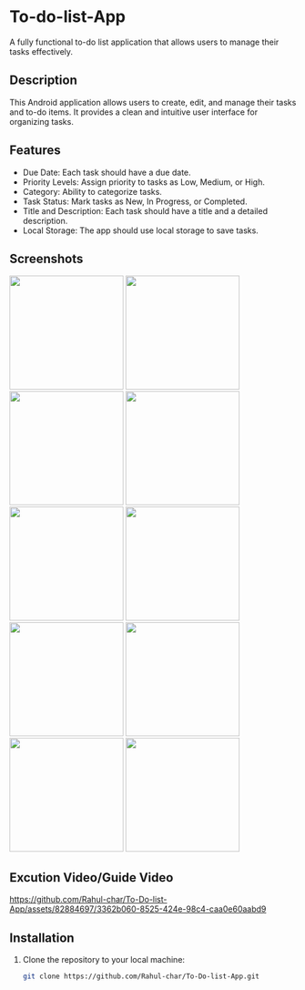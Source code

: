# To-do-list-App
A fully functional to-do list application that allows users to manage their tasks effectively. 

## Description

This Android application allows users to create, edit, and manage their tasks and to-do items. It provides a clean and intuitive user interface for organizing tasks.

## Features

- Due Date: Each task should have a due date.
- Priority Levels: Assign priority to tasks as Low, Medium, or High.
- Category: Ability to categorize tasks.
- Task Status: Mark tasks as New, In Progress, or Completed.
- Title and Description: Each task should have a title and a detailed description.
- Local Storage: The app should use local storage to save tasks. 

## Screenshots

<img src='https://github.com/Rahul-char/To-Do-list-App/assets/82884697/9375ba5c-dfd6-492a-b96c-b471a6a21f0d.jpg' width='200'>
<img src='https://github.com/Rahul-char/To-Do-list-App/assets/82884697/30c3835f-f6b6-45ea-994f-9b0a061b46d0.jpg' width='200'>
<img src='https://github.com/Rahul-char/To-Do-list-App/assets/82884697/f43f40c8-054d-4050-a7ad-c54658a84f37.jpg' width='200'>
<img src='https://github.com/Rahul-char/To-Do-list-App/assets/82884697/0b8f73ab-2d0a-4f9f-85a4-ecb807c0d009.jpg' width='200'>
<img src='https://github.com/Rahul-char/To-Do-list-App/assets/82884697/fe9d8626-6851-454e-be96-daa9b9097c52.jpg' width='200'>
<img src='https://github.com/Rahul-char/To-Do-list-App/assets/82884697/d0fdb390-d2c7-4a82-a04d-2e7628044081.jpg' width='200'>
<img src='https://github.com/Rahul-char/To-Do-list-App/assets/82884697/d89d5269-f3e1-4854-aaab-f9b6979f6614.jpg' width='200'>
<img src='https://github.com/Rahul-char/To-Do-list-App/assets/82884697/96e549eb-841d-4bda-b807-5aa97cd99e4f.jpg' width='200'>
<img src='https://github.com/Rahul-char/To-Do-list-App/assets/82884697/9cba979f-d0d4-4c42-9f0a-f34060ded60d.jpg' width='200'>
<img src='https://github.com/Rahul-char/To-Do-list-App/assets/82884697/fe2674e9-0e52-411a-8c03-cee815dbdf1c.jpg' width='200'>


## Excution Video/Guide Video

https://github.com/Rahul-char/To-Do-list-App/assets/82884697/3362b060-8525-424e-98c4-caa0e60aabd9





## Installation

1. Clone the repository to your local machine:

   ```bash
   git clone https://github.com/Rahul-char/To-Do-list-App.git

